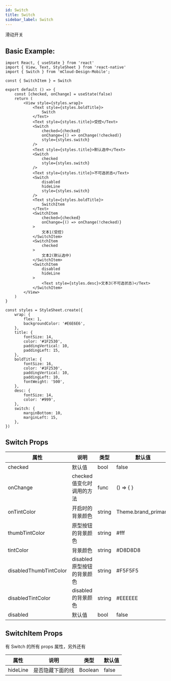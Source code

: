 ```yaml
---
id: Switch
title: Switch
sidebar_label: Switch
---
```


滑动开关

## Basic Example:

```SnackPlayer name=switch-simple
import React, { useState } from 'react'
import { View, Text, StyleSheet } from 'react-native'
import { Switch } from 'mCloud-Design-Mobile';

const { SwitchItem } = Switch

export default () => {
    const [checked, onChange] = useState(false)
    return (
        <View style={styles.wrap}>
            <Text style={styles.boldTitle}>
                Switch
            </Text>
            <Text style={styles.title}>受控</Text>
            <Switch
                checked={checked}
                onChange={() => onChange(!checked)}
                style={styles.switch}
            />
            <Text style={styles.title}>默认选中</Text>
            <Switch
                checked
                style={styles.switch}
            />
            <Text style={styles.title}>不可选状态</Text>
            <Switch
                disabled
                hideLine
                style={styles.switch}
            />
            <Text style={styles.boldTitle}>
                SwitchItem
            </Text>
            <SwitchItem
                checked={checked}
                onChange={() => onChange(!checked)}
            >
                文本1(受控)
            </SwitchItem>
            <SwitchItem
                checked
            >
                文本2(默认选中)
            </SwitchItem>
            <SwitchItem
                disabled
                hideLine
            >
                <Text style={styles.desc}>文本3(不可选状态)</Text>
            </SwitchItem>
        </View>
    )
}

const styles = StyleSheet.create({
    wrap: {
        flex: 1,
        backgroundColor: '#E6E6E6',
    },
    title: {
        fontSize: 14,
        color: '#1F2530',
        paddingVertical: 10,
        paddingLeft: 15,
    },
    boldTitle: {
        fontSize: 16,
        color: '#1F2530',
        paddingVertical: 10,
        paddingLeft: 10,
        fontWeight: '500',
    },
    desc: {
        fontSize: 14,
        color: '#999',
    },
    switch: {
        marginBottom: 10,
        marginLeft: 15,
    },
})

```



## Switch Props

属性 | 说明 | 类型 | 默认值
----|-----|------|------
| checked | 默认值 | bool   |  false |
| onChange | checked 值变化时调用的方法 | func   |  () => { } |
| onTintColor | 开启时的背景颜色 | string   |  Theme.brand_primary |
| thumbTintColor | 原型按钮的背景颜色 | string   |  #fff |
| tintColor | 背景颜色 | string   |  #D8D8D8 |
| disabledThumbTintColor | disabled 原型按钮的背景颜色 | string   |  #F5F5F5 |
| disabledTintColor | disabled 的背景颜色 | string   |  #EEEEEE |
| disabled | 默认值 | bool   |  false |

## SwitchItem Props

有 Switch 的所有 props 属性，另外还有

属性 | 说明 | 类型 | 默认值
----|-----|------|------
| hideLine | 是否隐藏下面的线 | Boolean   |  false |




